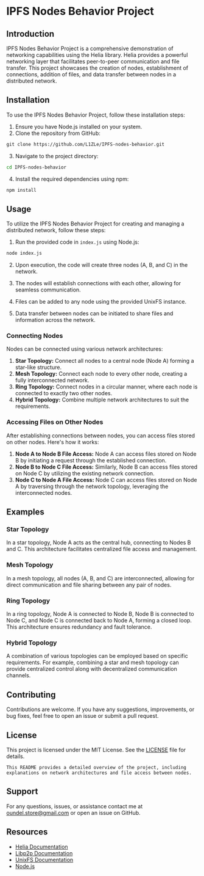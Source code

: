 
# IPFS Nodes Behavior Project

## Introduction
IPFS Nodes Behavior Project is a comprehensive demonstration of networking capabilities using the Helia library. Helia provides a powerful networking layer that facilitates peer-to-peer communication and file transfer. This project showcases the creation of nodes, establishment of connections, addition of files, and data transfer between nodes in a distributed network.

## Installation
To use the IPFS Nodes Behavior Project, follow these installation steps:

1. Ensure you have Node.js installed on your system.
2. Clone the repository from GitHub:
```markdown
git clone https://github.com/L1ZLe/IPFS-nodes-behavior.git
```

3. Navigate to the project directory:

```bash
cd IPFS-nodes-behavior
```

4. Install the required dependencies using npm:

```bash
npm install
```

## Usage
To utilize the IPFS Nodes Behavior Project for creating and managing a distributed network, follow these steps:

1. Run the provided code in `index.js` using Node.js:

```bash
node index.js
```

2. Upon execution, the code will create three nodes (A, B, and C) in the network.

3. The nodes will establish connections with each other, allowing for seamless communication.

4. Files can be added to any node using the provided UnixFS instance.

5. Data transfer between nodes can be initiated to share files and information across the network.

### Connecting Nodes
Nodes can be connected using various network architectures:

1. **Star Topology:** Connect all nodes to a central node (Node A) forming a star-like structure.
2. **Mesh Topology:** Connect each node to every other node, creating a fully interconnected network.
3. **Ring Topology:** Connect nodes in a circular manner, where each node is connected to exactly two other nodes.
4. **Hybrid Topology:** Combine multiple network architectures to suit the requirements.

### Accessing Files on Other Nodes
After establishing connections between nodes, you can access files stored on other nodes. Here's how it works:

1. **Node A to Node B File Access:** Node A can access files stored on Node B by initiating a request through the established connection.
2. **Node B to Node C File Access:** Similarly, Node B can access files stored on Node C by utilizing the existing network connection.
3. **Node C to Node A File Access:** Node C can access files stored on Node A by traversing through the network topology, leveraging the interconnected nodes.

## Examples
### Star Topology
In a star topology, Node A acts as the central hub, connecting to Nodes B and C. This architecture facilitates centralized file access and management.

### Mesh Topology
In a mesh topology, all nodes (A, B, and C) are interconnected, allowing for direct communication and file sharing between any pair of nodes.

### Ring Topology
In a ring topology, Node A is connected to Node B, Node B is connected to Node C, and Node C is connected back to Node A, forming a closed loop. This architecture ensures redundancy and fault tolerance.

### Hybrid Topology
A combination of various topologies can be employed based on specific requirements. For example, combining a star and mesh topology can provide centralized control along with decentralized communication channels.

## Contributing
Contributions are welcome. If you have any suggestions, improvements, or bug fixes, feel free to open an issue or submit a pull request.

## License
This project is licensed under the MIT License. See the [LICENSE](LICENSE) file for details.
```
This README provides a detailed overview of the project, including explanations on network architectures and file access between nodes.
```

## Support
For any questions, issues, or assistance contact me at oundel.store@gmail.com or open an issue on GitHub.

## Resources
- [Helia Documentation](https://helia.io)
- [Libp2p Documentation](https://libp2p.io/)
- [UnixFS Documentation](https://github.com/ipfs/js-ipfs-unixfs)
- [Node.js](https://nodejs.org/)
